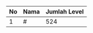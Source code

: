 | No | Nama            | Jumlah Level |
|----|-----------------|--------------|
| 1  | #    |    524        |
